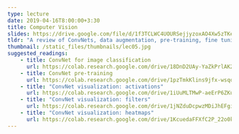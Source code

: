 ```yaml
---
type: lecture
date: 2019-04-16T8:00:00+3:30
title: Computer Vision
slides: https://drive.google.com/file/d/1f3TCLWC4UOURSejjyzoxAO4Xw5zTKe-m/view?usp=sharing
tldr: "A review of ConvNets, data augmentation, pre-training, fine tuning, and visualization."
thumbnail: /static_files/thumbnails/lec05.jpg
suggested_readings: 
    - title: ConvNet for image classification 
      url: https://colab.research.google.com/drive/18DnD2UAy-YaZkPrlAK2VU3OyDuhYfp9w
    - title: ConvNet pre-training
      url: https://colab.research.google.com/drive/1pzTmkKlins9jfx-wsqoD7cd0b5kngQm4
    - title: "ConvNet visualization: activations"
      url: https://colab.research.google.com/drive/1iUuMLTMwP-aeErP6ZKueAiBKXJ5CLNcV
    - title: "ConvNet visualization: filters"
      url: https://colab.research.google.com/drive/1jNZduDcpwzMDiJhEFgi9SXOl0H18wlRU
    - title: "ConvNet visualization: heatmaps"
      url: https://colab.research.google.com/drive/1KcuedaFFXfC2P_22o0kfzr2RXHqtp36v
---
```

